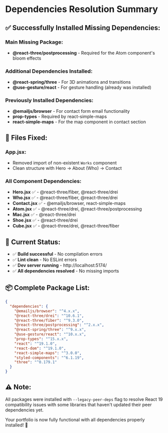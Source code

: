 # Dependencies Resolution Summary

## ✅ **Successfully Installed Missing Dependencies:**

### **Main Missing Package:**
- **@react-three/postprocessing** - Required for the Atom component's bloom effects

### **Additional Dependencies Installed:**
- **@react-spring/three** - For 3D animations and transitions
- **@use-gesture/react** - For gesture handling (already was installed)

### **Previously Installed Dependencies:**
- **@emailjs/browser** - For contact form email functionality
- **prop-types** - Required by react-simple-maps
- **react-simple-maps** - For the map component in contact section

## 🔧 **Files Fixed:**

### **App.jsx:**
- Removed import of non-existent `Works` component
- Clean structure with Hero → About (Who) → Contact

### **All Component Dependencies:**
- **Hero.jsx** ✅ - @react-three/fiber, @react-three/drei
- **Who.jsx** ✅ - @react-three/fiber, @react-three/drei  
- **Contact.jsx** ✅ - @emailjs/browser, react-simple-maps
- **Atom.jsx** ✅ - @react-three/drei, @react-three/postprocessing
- **Mac.jsx** ✅ - @react-three/drei
- **Shoe.jsx** ✅ - @react-three/drei
- **Cube.jsx** ✅ - @react-three/drei, @react-three/fiber

## 🚀 **Current Status:**
- ✅ **Build successful** - No compilation errors
- ✅ **Lint clean** - No ESLint errors
- ✅ **Dev server running** - http://localhost:5174/
- ✅ **All dependencies resolved** - No missing imports

## 📦 **Complete Package List:**
```json
{
  "dependencies": {
    "@emailjs/browser": "^4.x.x",
    "@react-three/drei": "^10.6.1",
    "@react-three/fiber": "^9.3.0", 
    "@react-three/postprocessing": "^2.x.x",
    "@react-spring/three": "^9.x.x",
    "@use-gesture/react": "^10.x.x",
    "prop-types": "^15.x.x",
    "react": "^19.1.0",
    "react-dom": "^19.1.0",
    "react-simple-maps": "^3.0.0",
    "styled-components": "^6.1.19",
    "three": "^0.179.1"
  }
}
```

## ⚠️ **Note:**
All packages were installed with `--legacy-peer-deps` flag to resolve React 19 compatibility issues with some libraries that haven't updated their peer dependencies yet.

Your portfolio is now fully functional with all dependencies properly installed! 🎉

